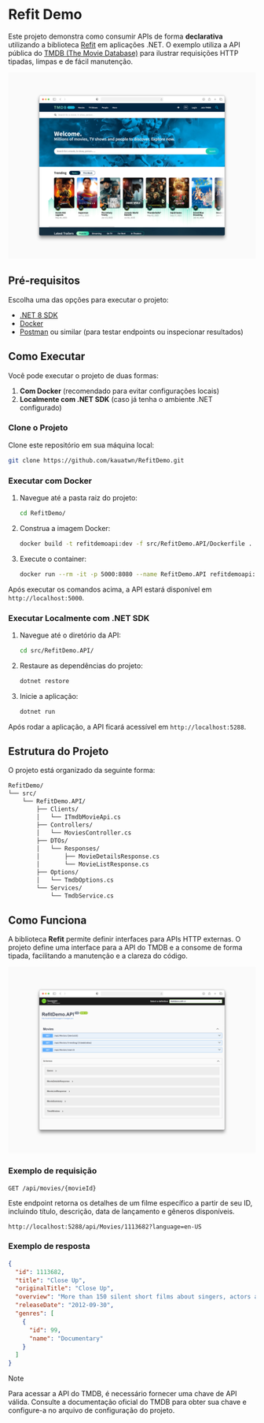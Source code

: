 ﻿# Refit Demo

Este projeto demonstra como consumir APIs de forma **declarativa** utilizando a biblioteca [Refit](https://github.com/reactiveui/refit) em aplicações .NET. O exemplo utiliza a API pública do [TMDB (The Movie Database)](https://www.themoviedb.org/documentation/api) para ilustrar requisições HTTP tipadas, limpas e de fácil manutenção.

![TMDB - Página inicial](./images/tmdb.png)

## Pré-requisitos

Escolha uma das opções para executar o projeto:

- [.NET 8 SDK](https://dotnet.microsoft.com/download)
- [Docker](https://www.docker.com/)
- [Postman](https://www.postman.com/) ou similar (para testar endpoints ou inspecionar resultados)

## Como Executar

Você pode executar o projeto de duas formas:

1. **Com Docker** (recomendado para evitar configurações locais)
2. **Localmente com .NET SDK** (caso já tenha o ambiente .NET configurado)

### Clone o Projeto

Clone este repositório em sua máquina local:

```bash
git clone https://github.com/kauatwn/RefitDemo.git
```

### Executar com Docker

1. Navegue até a pasta raiz do projeto:

    ```bash
    cd RefitDemo/
    ```

2. Construa a imagem Docker:

    ```bash
    docker build -t refitdemoapi:dev -f src/RefitDemo.API/Dockerfile .
    ```

3. Execute o container:

    ```bash
    docker run --rm -it -p 5000:8080 --name RefitDemo.API refitdemoapi:dev
    ```

Após executar os comandos acima, a API estará disponível em `http://localhost:5000`.

### Executar Localmente com .NET SDK

1. Navegue até o diretório da API:

    ```bash
    cd src/RefitDemo.API/
    ```

2. Restaure as dependências do projeto:

    ```bash
    dotnet restore
    ```

3. Inicie a aplicação:

    ```bash
    dotnet run
    ```

Após rodar a aplicação, a API ficará acessível em `http://localhost:5288`.

## Estrutura do Projeto

O projeto está organizado da seguinte forma:

```plaintext
RefitDemo/
└── src/
    └── RefitDemo.API/
        ├── Clients/
        │   └── ITmdbMovieApi.cs
        ├── Controllers/
        │   └── MoviesController.cs
        ├── DTOs/
        │   └── Responses/
        │       ├── MovieDetailsResponse.cs
        │       └── MovieListResponse.cs
        ├── Options/
        │   └── TmdbOptions.cs
        └── Services/
            └── TmdbService.cs
```

## Como Funciona

A biblioteca **Refit** permite definir interfaces para APIs HTTP externas. O projeto define uma interface para a API do TMDB e a consome de forma tipada, facilitando a manutenção e a clareza do código.

![Swagger - Endpoints disponíveis](./images/swagger.png)

### Exemplo de requisição

```http
GET /api/movies/{movieId}
````

Este endpoint retorna os detalhes de um filme específico a partir de seu ID, incluindo título, descrição, data de lançamento e gêneros disponíveis.

```plaintext
http://localhost:5288/api/Movies/1113682?language=en-US
```

### Exemplo de resposta

```json
{
  "id": 1113682,
  "title": "Close Up",
  "originalTitle": "Close Up",
  "overview": "More than 150 silent short films about singers, actors and directors captured during Press Conferences in Cannes, Venice and Berlin, between 1993 and 2002. Presented the first time in 2012 (ten years after the last shooting) in Napoli Film Festival and in 2013 at the Art Institute of California in Santa Ana. An anthropological experiment on the facial expressions of famous people showing the human being aspect. All original footage from Mel Gibson to Peter Jackson, from George Lucas to Catherine Deneuve, from Michael Douglas to Giancarlo Giannini and many others.",
  "releaseDate": "2012-09-30",
  "genres": [
    {
      "id": 99,
      "name": "Documentary"
    }
  ]
}
```

> [!NOTE]
> Para acessar a API do TMDB, é necessário fornecer uma chave de API válida. Consulte a documentação oficial do TMDB para obter sua chave e configure-a no arquivo de configuração do projeto.
